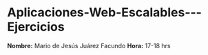 # Aplicaciones-Web-Escalables---Ejercicios
**Nombre:** Mario de Jesús Juárez Facundo
**Hora:** 17-18 hrs
